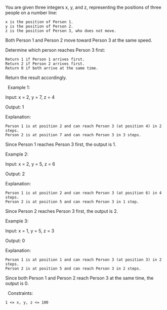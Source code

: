 You are given three integers x, y, and z, representing the positions of three people on a number line:


	x is the position of Person 1.
	y is the position of Person 2.
	z is the position of Person 3, who does not move.


Both Person 1 and Person 2 move toward Person 3 at the same speed.

Determine which person reaches Person 3 first:


	Return 1 if Person 1 arrives first.
	Return 2 if Person 2 arrives first.
	Return 0 if both arrive at the same time.


Return the result accordingly.

 
Example 1:


Input: x = 2, y = 7, z = 4

Output: 1

Explanation:


	Person 1 is at position 2 and can reach Person 3 (at position 4) in 2 steps.
	Person 2 is at position 7 and can reach Person 3 in 3 steps.


Since Person 1 reaches Person 3 first, the output is 1.


Example 2:


Input: x = 2, y = 5, z = 6

Output: 2

Explanation:


	Person 1 is at position 2 and can reach Person 3 (at position 6) in 4 steps.
	Person 2 is at position 5 and can reach Person 3 in 1 step.


Since Person 2 reaches Person 3 first, the output is 2.


Example 3:


Input: x = 1, y = 5, z = 3

Output: 0

Explanation:


	Person 1 is at position 1 and can reach Person 3 (at position 3) in 2 steps.
	Person 2 is at position 5 and can reach Person 3 in 2 steps.


Since both Person 1 and Person 2 reach Person 3 at the same time, the output is 0.


 
Constraints:


	1 <= x, y, z <= 100

